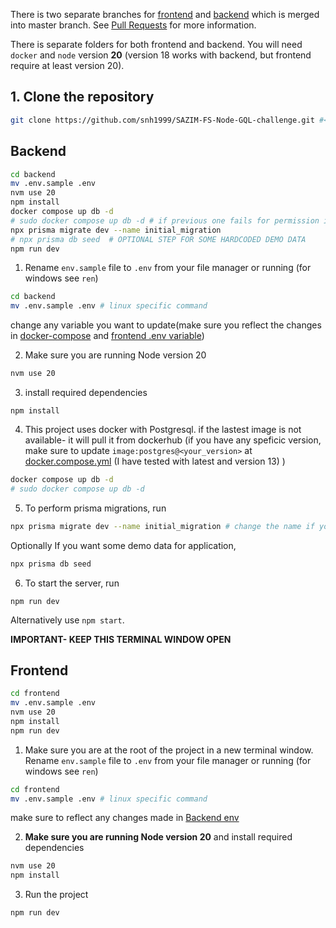 There is two separate branches for [frontend](https://github.com/snh1999/SAZIM-FS-Node-GQL-challenge/tree/frontend_) and [backend](https://github.com/snh1999/SAZIM-FS-Node-GQL-challenge/tree/backend_) which is merged into master branch. See [Pull Requests](https://github.com/snh1999/SAZIM-FS-Node-GQL-challenge/pulls) for more information.

There is separate folders for both frontend and backend. You will need `docker` and `node` version **20** (version 18 works with backend, but frontend require at least version 20).

## 1. Clone the repository

```bash
git clone https://github.com/snh1999/SAZIM-FS-Node-GQL-challenge.git #<put_folder_name>
```

## Backend

```bash
cd backend
mv .env.sample .env
nvm use 20
npm install
docker compose up db -d
# sudo docker compose up db -d # if previous one fails for permission issue
npx prisma migrate dev --name initial_migration
# npx prisma db seed  # OPTIONAL STEP FOR SOME HARDCODED DEMO DATA
npm run dev
```

1. Rename `env.sample` file to `.env` from your file manager or running (for windows see `ren`)

```bash
cd backend
mv .env.sample .env # linux specific command
```

change any variable you want to update(make sure you reflect the changes in [docker-compose](./backend/docker-compose.yml) and [frontend .env variable](./frontend/.env))

2. Make sure you are running Node version 20

```bash
nvm use 20
```

3. install required dependencies

```
npm install
```

4. This project uses docker with Postgresql. if the lastest image is not available- it will pull it from dockerhub (if you have any speficic version, make sure to update `image:postgres@<your_version>` at [docker.compose.yml](./backend/docker-compose.yml) (I have tested with latest and version 13) )

```bash
docker compose up db -d
# sudo docker compose up db -d
```

5. To perform prisma migrations, run

```bash
npx prisma migrate dev --name initial_migration # change the name if you want
```

Optionally If you want some demo data for application,

```bash
npx prisma db seed
```

6. To start the server, run

```
npm run dev
```

Alternatively use `npm start`.

**IMPORTANT- KEEP THIS TERMINAL WINDOW OPEN**

## Frontend

```bash
cd frontend
mv .env.sample .env
nvm use 20
npm install
npm run dev
```

1. Make sure you are at the root of the project in a new terminal window.
   Rename `env.sample` file to `.env` from your file manager or running (for windows see `ren`)

```bash
cd frontend
mv .env.sample .env # linux specific command
```

make sure to reflect any changes made in [Backend env](./backend/.env)

2. **Make sure you are running Node version 20** and install required dependencies

```bash
nvm use 20
npm install
```

3. Run the project

```bash
npm run dev
```
